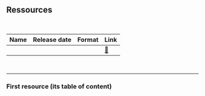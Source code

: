 ## Ressources

<br>

| Name                               | Release date       | Format             | Link                              |
| ---                                | ---                | ---                | ---                               |
| []()                               |                    |                    | [🔗]()                            |

<br>

---

### First resource (its table of content)
